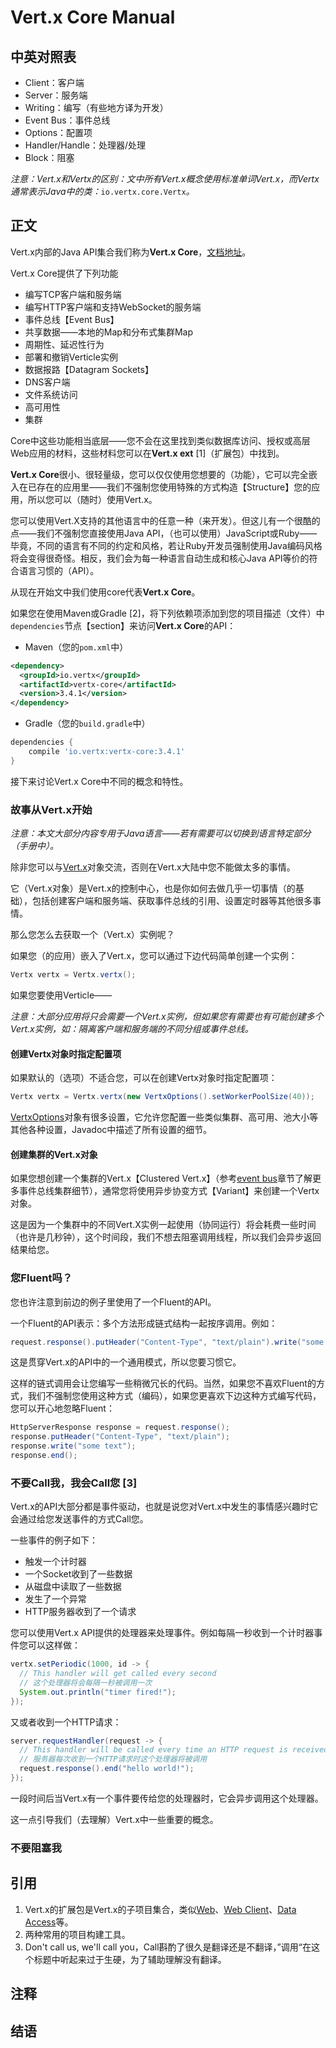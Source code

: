 # Vert.x Core Manual

## 中英对照表

* Client：客户端
* Server：服务端
* Writing：编写（有些地方译为开发）
* Event Bus：事件总线
* Options：配置项
* Handler/Handle：处理器/处理
* Block：阻塞

_注意：Vert.x和Vertx的区别：文中所有Vert.x概念使用标准单词Vert.x，而Vertx通常表示Java中的类：_`io.vertx.core.Vertx`_。_

## 正文

Vert.x内部的Java API集合我们称为**Vert.x Core**，[文档地址](https://github.com/eclipse/vert.x)。

Vert.x Core提供了下列功能

* 编写TCP客户端和服务端
* 编写HTTP客户端和支持WebSocket的服务端
* 事件总线【Event Bus】
* 共享数据——本地的Map和分布式集群Map
* 周期性、延迟性行为
* 部署和撤销Verticle实例
* 数据报路【Datagram Sockets】
* DNS客户端
* 文件系统访问
* 高可用性
* 集群

Core中这些功能相当底层——您不会在这里找到类似数据库访问、授权或高层Web应用的材料，这些材料您可以在**Vert.x ext** \[1\]（扩展包）中找到。

**Vert.x Core**很小、很轻量级，您可以仅仅使用您想要的（功能），它可以完全嵌入在已存在的应用里——我们不强制您使用特殊的方式构造【Structure】您的应用，所以您可以（随时）使用Vert.x。

您可以使用Vert.X支持的其他语言中的任意一种（来开发）。但这儿有一个很酷的点——我们不强制您直接使用Java API，（也可以使用）JavaScript或Ruby——毕竟，不同的语言有不同的约定和风格，若让Ruby开发员强制使用Java编码风格将会变得很奇怪。相反，我们会为每一种语言自动生成和核心Java API等价的符合语言习惯的（API）。

从现在开始文中我们使用core代表**Vert.x Core**。

如果您在使用Maven或Gradle \[2\]，将下列依赖项添加到您的项目描述（文件）中`dependencies`节点【section】来访问**Vert.x Core**的API：

* Maven（您的`pom.xml`中）

```xml
<dependency>
  <groupId>io.vertx</groupId>
  <artifactId>vertx-core</artifactId>
  <version>3.4.1</version>
</dependency>
```

* Gradle（您的`build.gradle`中）

```gradle
dependencies {
    compile 'io.vertx:vertx-core:3.4.1'
}
```

接下来讨论Vert.x Core中不同的概念和特性。

### 故事从Vert.x开始

_注意：本文大部分内容专用于Java语言——若有需要可以切换到语言特定部分（手册中）。_

除非您可以与[Vert.x](http://vertx.io/docs/apidocs/io/vertx/core/Vertx.html)对象交流，否则在Vert.x大陆中您不能做太多的事情。

它（Vert.x对象）是Vert.x的控制中心，也是你如何去做几乎一切事情（的基础），包括创建客户端和服务端、获取事件总线的引用、设置定时器等其他很多事情。

那么您怎么去获取一个（Vert.x）实例呢？

如果您（的应用）嵌入了Vert.x，您可以通过下边代码简单创建一个实例：

```java
Vertx vertx = Vertx.vertx();
```

如果您要使用Verticle——

_注意：大部分应用将只会需要一个Vert.x实例，但如果您有需要也有可能创建多个Vert.x实例，如：隔离客户端和服务端的不同分组或事件总线。_

#### 创建Vertx对象时指定配置项

如果默认的（选项）不适合您，可以在创建Vertx对象时指定配置项：

```java
Vertx vertx = Vertx.vertx(new VertxOptions().setWorkerPoolSize(40));
```

[VertxOptions](http://vertx.io/docs/apidocs/io/vertx/core/VertxOptions.html)对象有很多设置，它允许您配置一些类似集群、高可用、池大小等其他各种设置，Javadoc中描述了所有设置的细节。

#### 创建集群的Vert.x对象

如果您想创建一个集群的Vert.x【Clustered Vert.x】（参考[event bus](http://vertx.io/docs/vertx-core/java/#event_bus)章节了解更多事件总线集群细节），通常您将使用异步协变方式【Variant】来创建一个Vertx对象。

这是因为一个集群中的不同Vert.X实例一起使用（协同运行）将会耗费一些时间（也许是几秒钟），这个时间段，我们不想去阻塞调用线程，所以我们会异步返回结果给您。

### 您Fluent吗？

您也许注意到前边的例子里使用了一个Fluent的API。

一个Fluent的API表示：多个方法形成链式结构一起按序调用。例如：

```java
request.response().putHeader("Content-Type", "text/plain").write("some text").end();
```

这是贯穿Vert.x的API中的一个通用模式，所以您要习惯它。

这样的链式调用会让您编写一些稍微冗长的代码。当然，如果您不喜欢Fluent的方式，我们不强制您使用这种方式（编码），如果您更喜欢下边这种方式编写代码，您可以开心地忽略Fluent：

```java
HttpServerResponse response = request.response();
response.putHeader("Content-Type", "text/plain");
response.write("some text");
response.end();
```

### 不要Call我，我会Call您 \[3\]

Vert.x的API大部分都是事件驱动，也就是说您对Vert.x中发生的事情感兴趣时它会通过给您发送事件的方式Call您。

一些事件的例子如下：

* 触发一个计时器
* 一个Socket收到了一些数据
* 从磁盘中读取了一些数据
* 发生了一个异常
* HTTP服务器收到了一个请求

您可以使用Vert.x API提供的处理器来处理事件。例如每隔一秒收到一个计时器事件您可以这样做：

```java
vertx.setPeriodic(1000, id -> {
  // This handler will get called every second
  // 这个处理器将会每隔一秒被调用一次
  System.out.println("timer fired!");
});
```

又或者收到一个HTTP请求：

```java
server.requestHandler(request -> {
  // This handler will be called every time an HTTP request is received at the server
  // 服务器每次收到一个HTTP请求时这个处理器将被调用
  request.response().end("hello world!");
});
```

一段时间后当Vert.x有一个事件要传给您的处理器时，它会异步调用这个处理器。

这一点引导我们（去理解）Vert.x中一些重要的概念。

### 不要阻塞我

## 引用

1. Vert.x的扩展包是Vert.x的子项目集合，类似[Web](http://vertx.io/docs/#web)、[Web Client](http://vertx.io/docs/#web-client)、[Data Access](http://vertx.io/docs/#data_access)等。
2. 两种常用的项目构建工具。
3. Don't call us, we'll call you，Call斟酌了很久是翻译还是不翻译，”调用“在这个标题中听起来过于生硬，为了辅助理解没有翻译。

## 注释

## 结语



